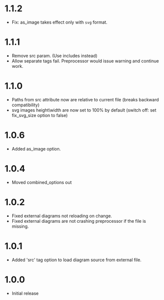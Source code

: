 # 1.1.2

-    Fix: as_image takes effect only with `svg` format.

# 1.1.1

-    Remove src param. (Use includes instead)
-    Allow separate tags fail. Preprocessor would issue warning and continue work.

# 1.1.0

-    Paths from src attribute now are relative to current file (breaks backward compatibility)
-    svg images height\width are now set to 100% by default (switch off: set fix_svg_size option to false)

# 1.0.6

-    Added as_image option.

# 1.0.4

-    Moved combined_options out

# 1.0.2

-    Fixed external diagrams not reloading on change.
-    Fixed external diagrams are not crashing preprocessor if the file is missing.

# 1.0.1

-    Added 'src' tag option to load diagram source from external file.

# 1.0.0

-    Initial release